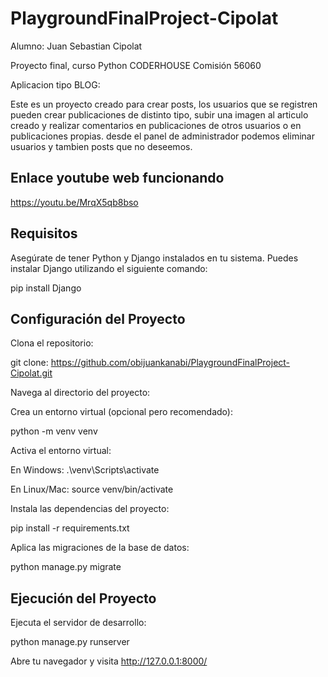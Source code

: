 # PlaygroundFinalProject-Cipolat

Alumno: Juan Sebastian Cipolat

Proyecto final, curso Python CODERHOUSE Comisión 56060

Aplicacion tipo BLOG:

Este es un proyecto creado para crear posts, los usuarios que se registren pueden crear publicaciones de distinto tipo, subir una imagen al articulo creado y realizar comentarios en publicaciones de otros usuarios o en publicaciones propias. desde el panel de administrador podemos eliminar usuarios y tambien posts que no deseemos.

## Enlace youtube web funcionando

https://youtu.be/MrqX5qb8bso

## Requisitos

Asegúrate de tener Python y Django instalados en tu sistema. Puedes instalar Django utilizando el siguiente comando:

pip install Django

## Configuración del Proyecto

Clona el repositorio:

git clone: https://github.com/obijuankanabi/PlaygroundFinalProject-Cipolat.git 

Navega al directorio del proyecto:

Crea un entorno virtual (opcional pero recomendado):

python -m venv venv

Activa el entorno virtual:

En Windows:
.\venv\Scripts\activate

En Linux/Mac:
source venv/bin/activate

Instala las dependencias del proyecto:

pip install -r requirements.txt

Aplica las migraciones de la base de datos:

python manage.py migrate

## Ejecución del Proyecto

Ejecuta el servidor de desarrollo:

python manage.py runserver

Abre tu navegador y visita http://127.0.0.1:8000/
